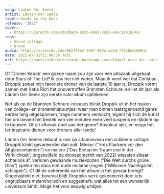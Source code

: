 ```yaml
---
song: Läuten Der Seele
artist: Läuten Der Seele
label: Hands in the Dark
release: "2022"
cover:
  - https://ucarecdn.com/cd6dbac9-865b-49a3-8a53-e41c18816848/
tags:
  - Sound collage
  - Drone
audio: https://ucarecdn.com/082f5fe2-7997-499a-ae5d-ff928a6d0901/
date: 2022-07-31T11:08:36.785Z
url: https://handsinthedarkrecords.bandcamp.com/album/l-uten-der-seele
---
```

Of ‘Droner Kebab’ een goede naam zou zijn voor een pitazaak uitgebaat door Stars of The Lid? Ik zou het niet weten. Maar ik weet wel dat Christian Droppik zowat mijn favoriete droner van de laatste 10 jaar is. Droppik vormt samen met Katie Rich het onovertroffen Brannten Schnure, en liet dit jaar als Läuten Der Seele zijn eerste solo-album optekenen.

Net als op de Brannten Schnure-releases blinkt Droppik uit in het maken van collage- en droneminiatuurtjes: waar men binnen laatstgenoemd genre eerder lang uitgesponnen, trage nummers verwacht, eigent hij zich de kunst toe om binnen het bestek van vier minuten even veel suspens en rijkdom op te bouwen. Of dit afbreuk doet aan het genre? Absoluut niet, en moge het ter inspiratie dienen voor droners aller lande!

Läuten Der Seeles debuut is ook op albumniveau een sublieme collage: Droppik klinkt gevarieerder dan ooit. Mineur (“Irres Flackern vor den Altglascontainern”) en majeur (“Das Biotop im Traum und in der Wirklichkeit”, ongetwijfeld de dronezomerhit van 2022) wisselen elkaar achteloos af, verloren gewaande muziekdozen (“Die Welt durchs grüne Glas”) spelen ten dans met oude reclame-jingles (“Millionen Nachtigallen schlagen”). Of dit de coherentie van het album in het gevaar brengt? Ongetwijfeld niet: bovenal blijft Droppiks werk gekenmerkt door iets ongrijpbaars melancholisch en suggestiefs, wat alles tot een wonderlijk universum bindt. Moge het voor eeuwig uitdijen.